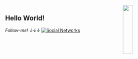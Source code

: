 <a href="https://gifer.com/en/Dtf">
  <img align="right" src="https://bestanimations.com/media/dancers/694962750funny-dance-dancing-animated-gif-image-26.gif" width=25% height=20% />
</a>

## Hello World! 

<i>Follow-me! ↓↓↓</i>
[![Social Networks](https://img.shields.io/badge/Social-Networks-green)](https://linktr.ee/jaulin) 
